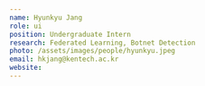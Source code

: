 ```yaml
---
name: Hyunkyu Jang
role: ui
position: Undergraduate Intern
research: Federated Learning, Botnet Detection
photo: /assets/images/people/hyunkyu.jpeg
email: hkjang@kentech.ac.kr
website:
---
```

